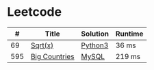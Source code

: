 # Leetcode

| # | Title | Solution | Runtime |
|---| ----- | -------- | ------- |
|69|[ Sqrt(x)](https://leetcode.com/problems/sqrtx/)|[Python3](./solutions/69.%20Sqrt(x).py)|36 ms|
|595|[ Big Countries](https://leetcode.com/problems/big-countries/)|[MySQL](./solutions/595.%20Big%20Countries.mysql)|219 ms|
